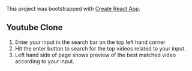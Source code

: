 This project was bootstrapped with [Create React App](https://github.com/facebook/create-react-app).

## Youtube Clone

1. Enter your input in the search bar on the top left hand corner
2. Hit the enter button to search for the top videos related to your input. 
3. Left hand side of page shows preview of the best matched video according to your input. 
